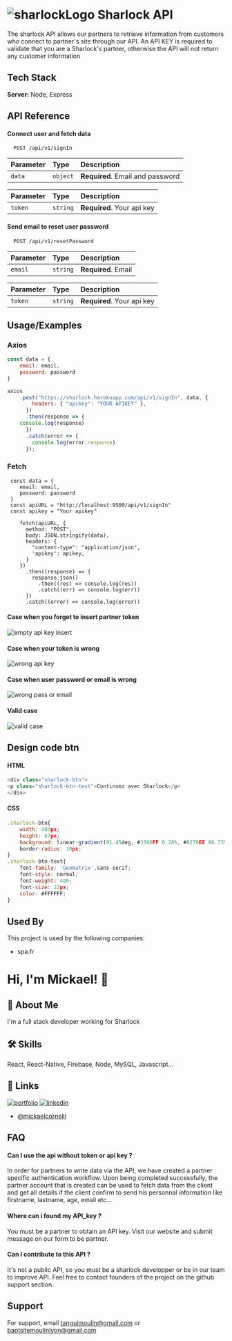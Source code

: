 
# ![sharlockLogo](https://user-images.githubusercontent.com/73282517/176868351-755a43ad-1ae7-4b5d-afa9-aaa74044c427.png) Sharlock API

The sharlock API allows our partners to retrieve information from customers who connect to partner's site through our API.
An API KEY is required to validate that you are a Sharlock's partner, otherwise the API will not return any customer information
## Tech Stack

**Server:** Node, Express


## API Reference

#### Connect user and fetch data

```https://sharlock.herokuapp.com/
  POST /api/v1/signIn
```
| Parameter | Type     | Description                |
| :-------- | :------- | :------------------------- |
| `data` | `object` | **Required**. Email and password |

| Parameter | Type     | Description                |
| :-------- | :------- | :------------------------- |
| `token` | `string` | **Required**. Your api key |

#### Send email to reset user password

```https://sharlock.herokuapp.com/
  POST /api/v1/resetPassword
```
| Parameter | Type     | Description                |
| :-------- | :------- | :------------------------- |
| `email` | `string` | **Required**. Email|

| Parameter | Type     | Description                |
| :-------- | :------- | :------------------------- |
| `token` | `string` | **Required**. Your api key |


## Usage/Examples

### Axios
```javascript
const data = { 
    email: email, 
    password: password 
}

axios
    .post("https://sharlock.herokuapp.com/api/v1/signIn", data, {
        headers: { "apikey": "YOUR APIKEY" },
      })
      .then(response => { 
	console.log(response)
      })
      .catch(error => {
      	console.log(error.response)
      });
```
### Fetch
```
 const data = { 
    email: email, 
    password: password 
 }
 const apiURL = "http://localhost:9500/api/v1/signIn"
 const apikey = "Your apikey"

    fetch(apiURL, {
      method: "POST",
      body: JSON.stringify(data),
      headers: {
        "content-type": "application/json",
        'apikey': apikey,
      }
    })
      .then((response) => {
        response.json()
          .then((res) => console.log(res))
          .catch((err) => console.log(err))
      })
      .catch((error) => console.log(error))
```

#### Case when you forget to insert partner token
![empty api key insert](https://user-images.githubusercontent.com/73282517/176867433-3e8024af-5c85-49d9-8cdb-96e3d3817b74.png)

#### Case when your token is wrong
![wrong api key](https://user-images.githubusercontent.com/73282517/176867750-47674800-eb8b-4880-96de-0448e6a5359b.png)

#### Case when user password or email is wrong
![wrong pass or email](https://user-images.githubusercontent.com/73282517/176867522-a6fc2586-998e-4731-b6c4-02bf65a9aeee.png)

#### Valid case
![valid case](https://user-images.githubusercontent.com/73282517/176867625-6fa6caaa-6d1c-4dee-b5ea-eab44b7583a8.png)
## Design code btn
#### HTML
```javascript 
<div class="sharlock-btn">
<p class="sharlock-btn-text">Continuez avec Sharlock</p>
</div>
```

#### CSS
```javascript 
.sharlock-btn{
    width: 403px;
    height: 67px;
    background: linear-gradient(91.45deg, #3300FF 0.28%, #8270EE 96.73%);
    border-radius: 10px;
}
.sharlock-btn-text{
    font-family: 'Geomatrix',sans-serif;
    font-style: normal;
    font-weight: 400;
    font-size: 22px;
    color: #FFFFFF;
}
```

## Used By

This project is used by the following companies:

- spa.fr

# Hi, I'm Mickael! 👋


## 🚀 About Me
I'm a full stack developer working for Sharlock



## 🛠 Skills
React, React-Native, Firebase, Node, MySQL, Javascript...


## 🔗 Links
[![portfolio](https://img.shields.io/badge/my_portfolio-000?style=for-the-badge&logo=ko-fi&logoColor=white)](https://mickaelcornelli.com/)
[![linkedin](https://img.shields.io/badge/linkedin-0A66C2?style=for-the-badge&logo=linkedin&logoColor=white)](https://www.linkedin.com/in/mickaël-cornelli/)
- [@mickaelcornelli](https://github.com/mickaelcornelli)


## FAQ

#### Can I use the api without token or api key ?

In order for partners to write data via the API, we have created a partner specific authentication workflow. Upon being completed successfully, the partner account that is created can be used to fetch data from the client and get all details if the client confirm to send his personnal information like firstname, lastname, age, email etc...

#### Where can i found my API_key ?

You must be a partner to obtain an API key. Visit our website and submit message on our form to be partner.

#### Can I contribute to this API ?

It's not a public API, so you must be a sharlock developper or be in our team to improve API.
Feel free to contact founders of the project on the github support section.

## Support

For support, email tanguimoulin@gmail.com or baptsitemoulinlyon@gmail.com

